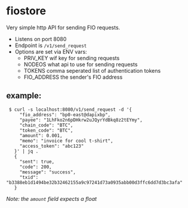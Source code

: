 # fiostore

Very simple http API for sending FIO requests.

- Listens on port 8080
- Endpoint is `/v1/send_request`
- Options are set via ENV vars:
  - PRIV_KEY wif key for sending requests
  - NODEOS what api to use for sending requests
  - TOKENS comma seperated list of authentication tokens
  - FIO_ADDRESS the sender's FIO address

## example:

```
 $ curl -s localhost:8080/v1/send_request -d '{
     "fio_address": "bp0-east@dapixbp",
     "payee": "1LhFko2n6pDHkrw2uJQyrYdBkq8z2tEYmy",
     "chain_code": "BTC",
     "token_code": "BTC",
     "amount": 0.001,
     "memo": "invoice for cool t-shirt",
     "access_token": "abc123"
   }' | jq .
   {
     "sent": true,
     "code": 200,
     "message": "success",
     "txid": "b3388eb1d1494be32b32462155a9c97241d73a0935abb00d3ffc6dd7d3bc3afa"
   }
```

*Note: the `amount` field expects a float*

